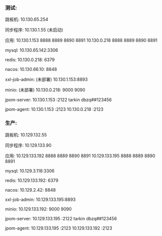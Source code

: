 ### 测试:

跳板机:
10.130.65.254

同步程序:
10.130.1.55 (未启动)

应用:
10.130.1.153  8888 8889 8890 8891
10.130.0.218  8888 8889 8890 8891

mysql:
10.130.65.142:3306

redis:
10.130.0.218: 6379

nacos:
10.130.66.10: 8848

xxl-job-admin: (未部署)
10.130.1.153:8893

minio: (未部署)
10.130.0.218: 9000  9090

jpom-server:
10.130.1.153 :2122
tarkin  dbzq##123456

jpom-agent:
10.130.1.153 :2123
10.130.0.218 :2123




### 生产:

跳板机:
10.129.132.55

同步程序:
10.129.133.90

应用:
10.129.133.192 8888 8889 8890  8891
10.129.133.195 8888 8889 8890  8891

mysql:
10.129.3.118:3306

redis:
10.129.133.192: 6379

nacos:
10.129.2.42: 8848


xxl-job-admin:
10.129.133.195:8893

minio:
10.129.133.192: 9000  9090

jpom-server:
10.129.133.195 :2122
tarkin  dbzq##123456

jpom-agent:
10.129.133.195 :2123
10.129.133.192 :2123


